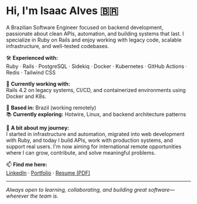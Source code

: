 # Hi, I'm Isaac Alves 🇧🇷

A Brazilian Software Engineer focused on backend development, passionate about clean APIs, automation, and building systems that last. I specialize in Ruby on Rails and enjoy working with legacy code, scalable infrastructure, and well-tested codebases.

🛠️ **Experienced with:**  
Ruby · Rails · PostgreSQL · Sidekiq · Docker · Kubernetes · GitHub Actions · Redis · Tailwind CSS

🚀 **Currently working with:**  
Rails 4.2 on legacy systems, CI/CD, and containerized environments using Docker and K8s.

📍 **Based in:** Brazil (working remotely)  
📚 **Currently exploring:** Hotwire, Linux, and backend architecture patterns

🧠 **A bit about my journey:**  
I started in infrastructure and automation, migrated into web development with Ruby, and today I build APIs, work with production systems, and support real users. I'm now aiming for international remote opportunities where I can grow, contribute, and solve meaningful problems.

📫 **Find me here:**  
[LinkedIn](https://linkedin.com/in/isaaclvs) · [Portfolio](https://isaaclvs.github.io) · [Resume (PDF)](https://drive.google.com/file/d/1AgudvbdcNBSyUE2WCRQl_F_hlJec-CCz/view?usp=sharing)

---
_Always open to learning, collaborating, and building great software—wherever the team is._
